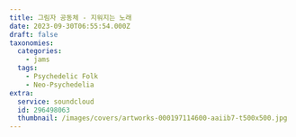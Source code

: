 ```yaml
---
title: 그림자 공동체 - 지워지는 노래
date: 2023-09-30T06:55:54.000Z
draft: false
taxonomies:
  categories:
    - jams
  tags:
    - Psychedelic Folk
    - Neo-Psychedelia
extra:
  service: soundcloud
  id: 296498063
  thumbnail: /images/covers/artworks-000197114600-aaiib7-t500x500.jpg
---
```

